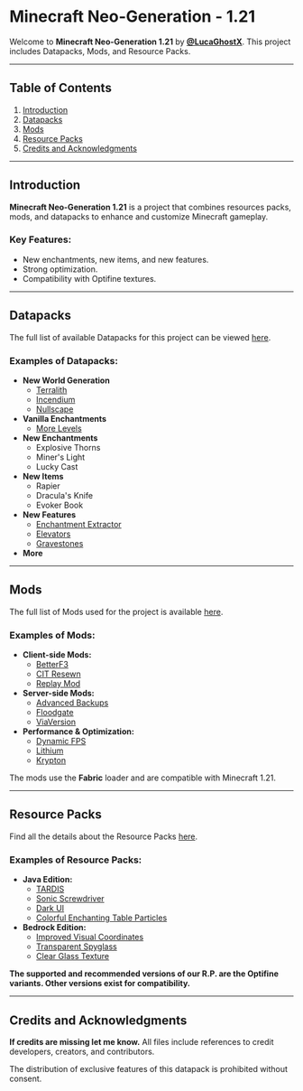 # Minecraft Neo-Generation - 1.21

Welcome to **Minecraft Neo-Generation 1.21** by **[@LucaGhostX](https://github.com/LucaGhostX)**. This project includes Datapacks, Mods, and Resource Packs.

---

## Table of Contents
1. [Introduction](#introduction)
2. [Datapacks](#datapacks)
3. [Mods](#mods)
4. [Resource Packs](#resource-packs)
5. [Credits and Acknowledgments](#credits-and-acknowledgments)

---

## Introduction
**Minecraft Neo-Generation 1.21** is a project that combines resources packs, mods, and datapacks to enhance and customize Minecraft gameplay.

### Key Features:
- New enchantments, new items, and new features.
- Strong optimization.
- Compatibility with Optifine textures.

---

## Datapacks
The full list of available Datapacks for this project can be viewed [here](/Datapacks).

### Examples of Datapacks:
- **New World Generation**
  - [Terralith](/Datapacks/README.md/#datapacks-unedited-list-for-121-minecraft-neo-generation-by-lucaghostx)
  - [Incendium](/Datapacks/README.md/#datapacks-unedited-list-for-121-minecraft-neo-generation-by-lucaghostx)
  - [Nullscape](/Datapacks/README.md/#datapacks-unedited-list-for-121-minecraft-neo-generation-by-lucaghostx)
- **Vanilla Enchantments**
  - [More Levels](/Datapacks/README.md/#other)
- **New Enchantments**
  - Explosive Thorns
  - Miner's Light
  - Lucky Cast
- **New Items**
  - Rapier
  - Dracula's Knife
  - Evoker Book
- **New Features**
  - [Enchantment Extractor](/Datapacks/README.md/#enchantment-extractor)
  - [Elevators](/Datapacks/README.md/#original-code-by-voodoobeard)
  - [Gravestones](/Datapacks/README.md/#original-code-by-voodoobeard)
- **More**

---

## Mods
The full list of Mods used for the project is available [here](/Mods).

### Examples of Mods:
- **Client-side Mods:**
  - [BetterF3](/Mods)
  - [CIT Resewn](/Mods)
  - [Replay Mod](/Mods)
- **Server-side Mods:**
  - [Advanced Backups](/Mods/README.md/#server-side-only)
  - [Floodgate](/Mods/README.md/#server-side-only)
  - [ViaVersion](/Mods/README.md/#server-side-only)
- **Performance & Optimization:**
  - [Dynamic FPS](/Mods)
  - [Lithium](/Mods)
  - [Krypton](/Mods)

The mods use the **Fabric** loader and are compatible with Minecraft 1.21.

---

## Resource Packs
Find all the details about the Resource Packs [here](/Resource%20Packs).

### Examples of Resource Packs:
- **Java Edition:**
  - [TARDIS](/Resource%20Packs)
  - [Sonic Screwdriver](/Resource%20Packs)
  - [Dark UI](/Resource%20Packs)
  - [Colorful Enchanting Table Particles](/Resource%20Packs)
- **Bedrock Edition:**
  - [Improved Visual Coordinates](/Resource%20Packs)
  - [Transparent Spyglass](/Resource%20Packs)
  - [Clear Glass Texture](/Resource%20Packs)

**The supported and recommended versions of our R.P. are the Optifine variants. Other versions exist for compatibility.**

---

## Credits and Acknowledgments
**If credits are missing let me know.** All files include references to credit developers, creators, and contributors.

The distribution of exclusive features of this datapack is prohibited without consent.